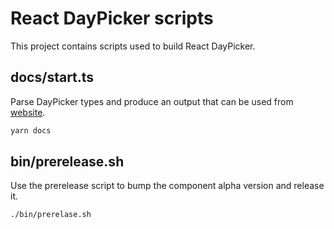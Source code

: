 # React DayPicker scripts

This project contains scripts used to build React DayPicker.

## docs/start.ts

Parse DayPicker types and produce an output that can be used from
[website](../website).

```bash
yarn docs
```

## bin/prerelease.sh

Use the prerelease script to bump the component alpha version and release it.

```bash
./bin/prerelase.sh
```
